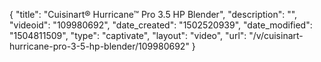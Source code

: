 {
    "title": "Cuisinart&reg; Hurricane&trade; Pro 3.5 HP Blender",
    "description": "",
    "videoid": "109980692",
    "date_created": "1502520939",
    "date_modified": "1504811509",
    "type": "captivate",
    "layout": "video",
    "url": "\/v\/cuisinart-hurricane-pro-3-5-hp-blender\/109980692"
}